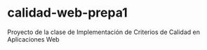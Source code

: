 calidad-web-prepa1
==================

Proyecto de la clase de Implementación de Criterios de Calidad en Aplicaciones Web
